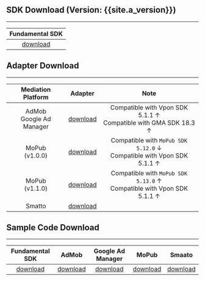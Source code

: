 ## SDK Download (Version: {{site.a_version}})
---

| Fundamental SDK |
|:---------------:|
|[download][1]    |


## Adapter Download
---

| Mediation Platform | Adapter | Note|
|:------------------:|:-------:|:---:|
| AdMob <br> Google Ad Manager | [download][2] | Compatible with Vpon SDK 5.1.1 ↑ <br> Compatible with GMA SDK 18.3 ↑ | 
| MoPub <br> (v1.0.0)| [download][3] | Compatible with `MoPub SDK 5.12.0` ↓ <br> Compatible with Vpon SDK 5.1.1 ↑|
| MoPub <br> (v1.1.0)| [download][4] | Compatible with `MoPub SDK 5.13.0` ↑ <br> Compatible with Vpon SDK 5.1.1 ↑|
| Smatto | [download][5] | |


## Sample Code Download
---

Fundamental SDK   | AdMob        | Google Ad Manager         | MoPub       | Smaato        |
:------------------:| :-----------:|:-----------:|:-----------:| :------------:|
[download][6]       |[download][7]|[download][7]|[download][8]| [download][9]|


[1]: https://m.vpadn.com/sdk/vpadn-sdk-obf515-11900202-2009111557-524a49d.aar
[2]: https://github.com/vpon-sdk/Vpon-android-examples/tree/master/admob-adapter
[3]: https://github.com/vpon-sdk/Vpon-android-examples/tree/master/adapter/MoPub%20Adapter/v1.0.0
[4]: https://github.com/vpon-sdk/Vpon-android-examples/tree/master/adapter/MoPub%20Adapter/v1.1.0
[5]: https://github.com/vpon-sdk/Vpon-mobile-android-examples/tree/master/Adapter/SmaatoCustomEvents
[6]: https://github.com/vpon-sdk/Vpon-android-examples
[7]: https://github.com/vpon-sdk/Vpon-android-examples/tree/master/admobexample
[8]: https://github.com/vpon-sdk/Vpon-android-examples/tree/master/mopubexample
[9]: https://github.com/vpon-sdk/Vpon-mobile-android-examples/tree/master/Mediation/SmaatoExample
